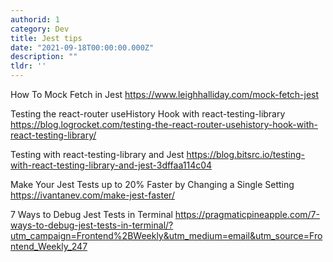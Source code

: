 ```yaml
---
authorid: 1
category: Dev
title: Jest tips
date: "2021-09-18T00:00:00.000Z"
description: ""
tldr: ''
---
```


How To Mock Fetch in Jest
https://www.leighhalliday.com/mock-fetch-jest

Testing the react-router useHistory Hook with react-testing-library
https://blog.logrocket.com/testing-the-react-router-usehistory-hook-with-react-testing-library/

Testing with react-testing-library and Jest
https://blog.bitsrc.io/testing-with-react-testing-library-and-jest-3dffaa114c04

Make Your Jest Tests up to 20% Faster by Changing a Single Setting
https://ivantanev.com/make-jest-faster/

7 Ways to Debug Jest Tests in Terminal
https://pragmaticpineapple.com/7-ways-to-debug-jest-tests-in-terminal/?utm_campaign=Frontend%2BWeekly&utm_medium=email&utm_source=Frontend_Weekly_247







